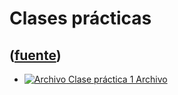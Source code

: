 # Clases prácticas
([fuente](https://campus.exactas.uba.ar/course/view.php?id=989&section=5))
---
  - [![Archivo](https://campus.exactas.uba.ar/theme/image.php/magazine/core/1462913092/f/pdf) Clase práctica 1 Archivo](https://campus.exactas.uba.ar/mod/resource/view.php?id=52730)

